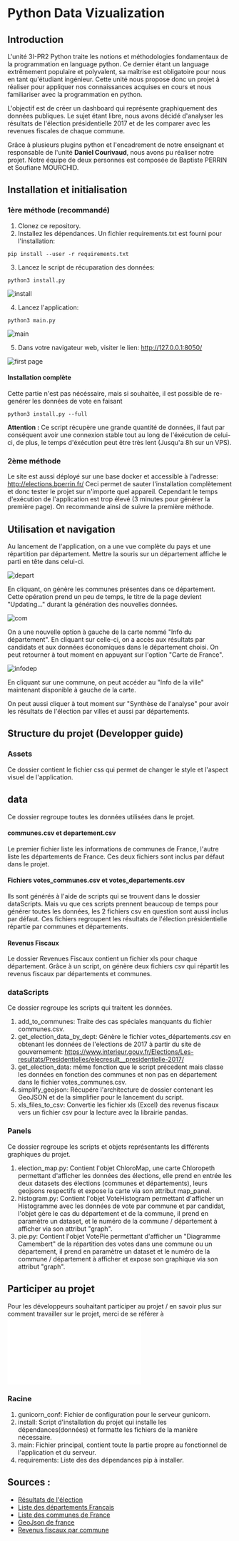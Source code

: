 # Python Data Vizualization

## Introduction

L'unité 3I-PR2 Python traite les notions et méthodologies fondamentaux de la programmation en language python. Ce dernier étant un language extrêmement populaire et polyvalent, sa maîtrise est obligatoire pour nous en tant qu'étudiant ingénieur. Cette unité nous propose donc un projet à réaliser pour appliquer nos connaissances acquises en cours et nous familiariser avec la programmation en python.

L'objectif est de créer un dashboard qui représente graphiquement des données publiques. Le sujet étant libre, nous avons décidé d'analyser les résultats de l'élection présidentielle 2017 et de les comparer avec les revenues fiscales de chaque commune. 

Grâce à plusieurs plugins python et l'encadrement de notre enseignant et responsable de l'unité **Daniel Courivaud**, nous avons pu réaliser notre projet. Notre équipe de deux personnes est composée de Baptiste PERRIN et Soufiane MOURCHID.

## Installation et initialisation

### 1ère méthode (recommandé)

1. Clonez ce repository.
2. Installez les dépendances. Un fichier requirements.txt est fourni pour l'installation:

```shell
pip install --user -r requirements.txt
```

3. Lancez le script de récuparation des données:

```shell
python3 install.py
```

![install](.readme/install_preview.png)

4. Lancez l'application:
```shell
python3 main.py
```

![main](.readme/main_preview.png)

5. Dans votre navigateur web, visiter le lien: http://127.0.0.1:8050/

![first page](.readme/first_preview.png)

#### Installation complète

Cette partie n'est pas nécéssaire, mais si souhaitée, il est possible de re-genérer les données de vote en faisant 

```shell
python3 install.py --full
```

**Attention :** Ce script récupère une grande quantité de données, il faut par conséquent avoir une connexion stable tout au long de l'éxécution de celui-ci, de plus, le temps d'éxécution peut être très lent (Jusqu'a 8h sur un VPS).

### 2ème méthode 

Le site est aussi déployé sur une base docker et accessible à l'adresse: http://elections.bperrin.fr/
Ceci permet de sauter l'installation complètement et donc tester le projet sur n'importe quel appareil. Cependant le temps d'exécution de l'application est trop élevé (3 minutes pour générer la première page). On recommande ainsi de suivre la première méthode. 

## Utilisation et navigation

Au lancement de l'application, on a une vue complète du pays et une répartition par département. Mettre la souris sur un département affiche le parti en tête dans celui-ci.

![depart](.readme/depart_preview.png)

En cliquant, on génère les communes présentes dans ce département. Cette opération prend un peu de temps, le titre de la page devient "Updating..." durant la génération des nouvelles données.

![com](.readme/comm_preview.png)

On a une nouvelle option à gauche de la carte nommé "Info du département". En cliquant sur celle-ci, on a accès aux résultats par candidats et aux données économiques dans le département choisi. On peut retourner à tout moment en appuyant sur l'option "Carte de France".

![infodep](.readme/infodep_preview.png) 

En cliquant sur une commune, on peut accéder au "Info de la ville" maintenant disponible à gauche de la carte.

On peut aussi cliquer à tout moment sur "Synthèse de l'analyse" pour avoir les résultats de l'élection par villes et aussi par départements.

## Structure du projet (Developper guide)

### Assets

Ce dossier contient le fichier css qui permet de changer le style et l'aspect visuel de l'application.

## data

Ce dossier regroupe toutes les données utilisées dans le projet.

#### communes.csv et departement.csv

Le premier fichier liste les informations de communes de France, l'autre liste les départements de France. Ces deux fichiers sont inclus par défaut dans le projet.

#### Fichiers votes_communes.csv et votes_departements.csv

Ils sont générés à l'aide de scripts qui se trouvent dans le dossier dataScripts. Mais vu que ces scripts prennent beaucoup de temps pour générer toutes les données, les 2 fichiers csv en question sont aussi inclus par défaut. Ces fichiers regroupent les résultats de l'élection présidentielle répartie par communes et départements.

#### Revenus Fiscaux
Le dossier Revenues Fiscaux contient un fichier xls pour chaque département. Grâce à un script, on génère deux fichiers csv qui répartit les revenus fiscaux par départements et communes.

### dataScripts

Ce dossier regroupe les scripts qui traitent les données.

1. add_to_communes: Traite des cas spéciales manquants du fichier communes.csv.
2. get_election_data_by_dept: Génère le fichier votes_départements.csv en obtenant les données de l'elections de 2017 à partir du site de gouvernement: https://www.interieur.gouv.fr/Elections/Les-resultats/Presidentielles/elecresult__presidentielle-2017/
3. get_election_data: même fonction que le script précedent mais classe les données en fonction des communes et non pas en département dans le fichier votes_communes.csv.
4. simplify_geojson: Récupére l'architecture de dossier contenant les GeoJSON et de la simplifier pour le lancement du script.
5. xls_files_to_csv: Convertie les fichier xls (Excel) des revenus fiscaux vers un fichier csv pour la lecture avec la librairie pandas.

### Panels

Ce dossier regroupe les scripts et objets représentants les différents graphiques du projet.

1. election_map.py: Contient l'objet ChloroMap, une carte Chloropeth permettant d'afficher les données des élections, elle prend en entrée les deux datasets des élections (communes et départements), leurs geojsons respectifs et expose la carte via son attribut map_panel.
2. histogram.py: Contient l'objet VoteHistogram permettant d'afficher un Histogramme avec les données de vote par commune et par candidat, l'objet gère le cas du département et de la commune, il prend en paramètre un dataset, et le numéro de la commune / département à afficher via son attribut "graph".
3. pie.py: Contient l'objet VotePie permettant d'afficher un "Diagramme Camembert" de la répartition des votes dans une commune ou un département, il prend en paramètre un dataset et le numéro de la commune / département à afficher et expose son graphique via son attribut "graph".

## Participer au projet

Pour les développeurs souhaitant participer au projet / en savoir plus sur comment travailler sur le projet, merci de se référer à ![Contributing.md](Contributing.md)

### Racine

1. gunicorn_conf: Fichier de configuration pour le serveur gunicorn.
2. install: Script d'installation du projet qui installe les dépendances(données) et formatte les fichiers de la manière nécessaire.
3. main: Fichier principal, contient toute la partie propre au fonctionnel de l'application et du serveur.
4. requirements: Liste des des dépendances pip à installer.

## Sources :
  * [Résultats de l'élection](https://www.interieur.gouv.fr/Elections/Les-resultats/Presidentielles/elecresult__presidentielle-2017/(path)/presidentielle-2017/index.html)
  * [Liste des départements Français](https://www.data.gouv.fr/fr/datasets/departements-de-france/)
  * [Liste des communes de France](https://www.data.gouv.fr/fr/datasets/communes-de-france-base-des-codes-postaux/)
  * [GeoJson de france](https://github.com/gregoiredavid/france-geojson)
  * [Revenus fiscaux par commune](https://www.data.gouv.fr/fr/datasets/l-impot-sur-le-revenu-par-collectivite-territoriale/)


